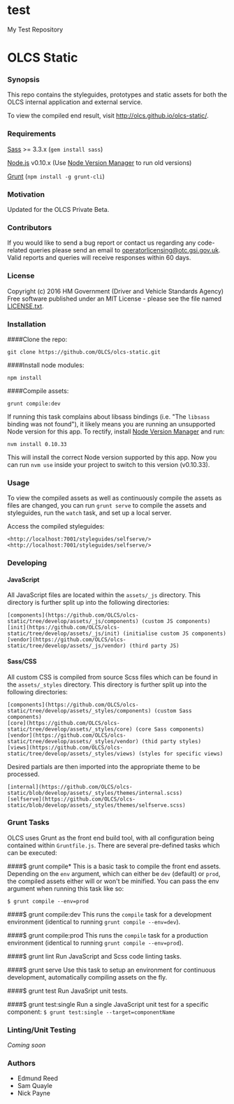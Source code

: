 # test
My Test Repository

# OLCS Static
### Synopsis 
This repo contains the styleguides, prototypes and static assets for both the OLCS internal application and external service.

To view the compiled end result, visit <http://olcs.github.io/olcs-static/>.

### Requirements
[Sass](http://sass-lang.com/) >= 3.3.x (`gem install sass`)

[Node.js](https://nodejs.org/en/) v0.10.x (Use [Node Version Manager](https://github.com/creationix/nvm/) to run old versions)

[Grunt](http://gruntjs.com) (`npm install -g grunt-cli`)

### Motivation 
Updated for the OLCS Private Beta.

### Contributors 
If you would like to send a bug report or contact us regarding any code-related queries please send an email to <operatorlicensing@otc.gsi.gov.uk>. Valid reports and queries will receive responses within 60 days. 

### License 
Copyright (c) 2016 HM Government (Driver and Vehicle Standards Agency) 
Free software published under an MIT License - please see the file named [LICENSE.txt](./LICENSE.txt). 

### Installation
####Clone the repo: 
```
git clone https://github.com/OLCS/olcs-static.git
```

####Install node modules: 
```
npm install
```

####Compile assets: 
```
grunt compile:dev
```

If running this task complains about libsass bindings (i.e. "The `libsass` binding was not found"), it likely means you are running an unsupported Node version for this app. To rectify, install [Node Version Manager](https://github.com/creationix/nvm/) and run:

```
nvm install 0.10.33
```

This will install the correct Node version supported by this app. Now you can run `nvm use` inside your project to switch to this version (v0.10.33).

### Usage
To view the compiled assets as well as continuously compile the assets as files are changed, you can run `grunt serve` to compile the assets and styleguides, run the `watch` task, and set up a local server.

Access the compiled styleguides:

    <http://localhost:7001/styleguides/selfserve/>
    <http://localhost:7001/styleguides/selfserve/>

### Developing
#### JavaScript

All JavaScript files are located within the `assets/_js` directory. This directory is further split up into the following directories:

    [components](https://github.com/OLCS/olcs-static/tree/develop/assets/_js/components) (custom JS components)
    [init](https://github.com/OLCS/olcs-static/tree/develop/assets/_js/init) (initialise custom JS components)
    [vendor](https://github.com/OLCS/olcs-static/tree/develop/assets/_js/vendor) (third party JS)

#### Sass/CSS
All custom CSS is compiled from source Scss files which can be found in the `assets/_styles` directory. This directory is further split up into the following directories:

    [components](https://github.com/OLCS/olcs-static/tree/develop/assets/_styles/components) (custom Sass components)
    [core](https://github.com/OLCS/olcs-static/tree/develop/assets/_styles/core) (core Sass components)
    [vendor](https://github.com/OLCS/olcs-static/tree/develop/assets/_styles/vendor) (thid party styles)
    [views](https://github.com/OLCS/olcs-static/tree/develop/assets/_styles/views) (styles for specific views)

Desired partials are then imported into the appropriate theme to be processed.

    [internal](https://github.com/OLCS/olcs-static/blob/develop/assets/_styles/themes/internal.scss)
    [selfserve](https://github.com/OLCS/olcs-static/blob/develop/assets/_styles/themes/selfserve.scss)

### Grunt Tasks
OLCS uses Grunt as the front end build tool, with all configuration being contained within `Gruntfile.js`. There are several pre-defined tasks which can be executed:

####$ grunt compile* 
This is a basic task to compile the front end assets. Depending on the `env` argument, which can either be `dev` (default) or `prod`, the compiled assets either will or won't be minified. You can pass the env argument when running this task like so:

```
$ grunt compile --env=prod
```

####$ grunt compile:dev
This runs the `compile` task for a development environment (identical to running `grunt compile --env=dev`).

####$ grunt compile:prod
This runs the `compile` task for a production environment (identical to running `grunt compile --env=prod`).

####$ grunt lint
Run JavaScript and Scss code linting tasks.

####$ grunt serve
Use this task to setup an environment for continuous development, automatically compiling assets on the fly.

####$ grunt test
Run JavaSript unit tests.

####$ grunt test:single
Run a single JavaScript unit test for a specific component: `$ grunt test:single --target=componentName`

### Linting/Unit Testing
*Coming* *soon*

### Authors
- Edmund Reed
- Sam Quayle
- Nick Payne

